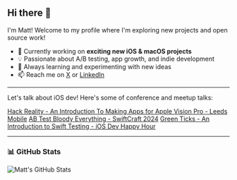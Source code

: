 ## Hi there 👋

I'm Matt! Welcome to my profile where I'm exploring new projects and open source work!

- 🚀 Currently working on **exciting new iOS & macOS projects**
- 💡 Passionate about A/B testing, app growth, and indie development
- 🌱 Always learning and experimenting with new ideas
- 📫 Reach me on [X](https://x.com/MattHeaney23) or [LinkedIn](https://linkedin.com/in/MattHeaney23)

---

Let's talk about iOS dev! Here's some of conference and meetup talks:

[Hack Reality - An Introduction To Making Apps for Apple Vision Pro - Leeds Mobile](https://www.youtube.com/watch?v=ScLOwjCoxIk&t=2258s)
[AB Test Bloody Everything - SwiftCraft 2024](https://www.youtube.com/watch?v=eNfVwnQmdxw&t=606s)
[Green Ticks - An Introduction to Swift Testing - iOS Dev Happy Hour](https://www.youtube.com/watch?v=OSH5JNpdPjQ&t=750s)

---

### 📊 GitHub Stats
![Matt's GitHub Stats](https://github-readme-stats.vercel.app/api?username=MattHeaney23&show_icons=true&theme=tokyonight)
